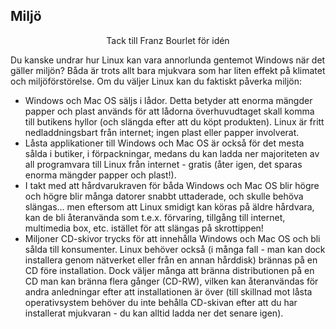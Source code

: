 



<h2>Miljö</h2>

<p align="center">Tack till Franz Bourlet för idén

Du kanske undrar hur Linux kan vara annorlunda gentemot Windows när det gäller 
miljön? Båda är trots allt bara mjukvara som har liten effekt på klimatet och 
miljöförstörelse. Om du väljer Linux kan du faktiskt påverka miljön:

<ul>

<li>Windows och Mac OS säljs i lådor. Detta betyder att enorma mängder papper och 
plast används för att lådorna överhuvudtaget skall komma till butikens hyllor (och 
slängda efter att du köpt produkten). Linux är fritt nedladdningsbart från internet; 
ingen plast eller papper involverat.</li>

<li>Låsta applikationer till Windows och Mac OS är också för det mesta sålda i butiker, i 
förpackningar, medans du kan ladda ner majoriteten av all programvara till Linux från 
internet - gratis (åter igen, det sparas enorma mängder papper och plast!).</li>

<li>I takt med att hårdvarukraven för båda Windows och Mac OS blir högre och högre blir 
många datorer snabbt uttaderade, och skulle behöva slängas... men eftersom att Linux 
smidigt kan köras på äldre hårdvara, kan de bli återanvända som t.e.x. förvaring, 
tillgång till internet, multimedia box, etc. istället för att slängas på skrottippen!</li>

<li>Miljoner CD-skivor trycks för att innehålla Windows och Mac OS och bli sålda 
till konsumenter. Linux behöver också (i många fall - man kan dock installera genom 
nätverket eller från en annan hårddisk) brännas på en CD före 
installation. Dock väljer många att bränna distributionen på en CD man kan bränna flera 
gånger (CD-RW), vilken kan återanvändas för andra anledningar efter att installationen är 
över (till skillnad mot låsta operativsystem behöver du inte behålla CD-skivan efter att 
du har installerat mjukvaran - du kan alltid ladda ner det senare igen).</li>

</ul>





